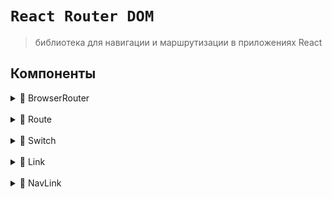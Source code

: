 # `React Router DOM`
> библиотека для навигации и маршрутизации в приложениях React

## Компоненты
<details>
<summary>🔹 BrowserRouter</summary>
    
<br>

```sh
Оборачивает приложение, предоставляя маршрутизацию на стороне клиента
```
</details>

<br>

<details>
<summary>🔹 Route</summary>
    
<br>

```sh
Определяет путь и соответствующий компонент для отображенияа
```
</details>

<br>

<details>
<summary>🔹 Switch</summary>
    
<br>

```sh
Оборачивает несколько `<Route>` и отображает только первый, который соответствует текущему URL
```
</details>

<br>

<details>
<summary>🔹 Link</summary>
    
<br>
      
```sh
Создает ссылку на другой маршрут
```
</details>

<br>

<details>
<summary>🔹 NavLink</summary>
    
<br>
      
```sh
Аналог <Link>, но позволяет добавлять стили или классы активности для активного маршрута
```
</details>

